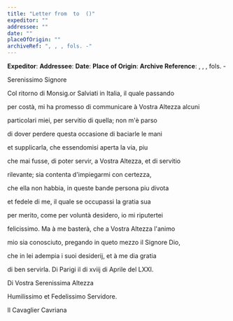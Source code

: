 ```yaml
---
title: "Letter from  to  ()"
expeditor: ""
addressee: ""
date: ""
placeOfOrigin: ""
archiveRef: ", , , fols. -"
---
```


**Expeditor**: 
**Addressee**: 
**Date**: 
**Place of Origin**: 
**Archive Reference**: , , , fols. -


        
            
                
                      
Serenissimo Signore
                


                
                      
Col ritorno di Monsig.or Salviati in Italia, il quale passando 
                      
per costà, mi ha promesso di communicare à Vostra Altezza alcuni 
                      
particolari miei, per servitio di quella; non m'è parso 
                      
di dover perdere questa occasione di baciarle le mani 
                      
et supplicarla, che essendomisi aperta la via, piu 
                      
che mai fusse, di poter servir, a Vostra Altezza, et di servitio 
                      
rilevante; sia contenta d'impiegarmi con certezza, 
                      
che ella non habbia, in queste bande persona piu divota 
                      
et fedele di me, il quale se occupassi la gratia sua 
                      
per merito, come per voluntà desidero, io mi riputertei 
                      
felicissimo. Ma à me basterà, che a Vostra Altezza l'animo
                      
mio sia conosciuto, pregando in queto mezzo il Signore Dio, 
                      
che in lei adempia i suoi desiderij, et à me dia gratia 
                      
di ben servirla. Di Parigi il di xviij di Aprile del LXXI.
                


                
                      
Di Vostra Serenissima Altezza
                      
Humilissimo et Fedelissimo Servidore.
                      
Il Cavaglier Cavriana
                


            
        
    